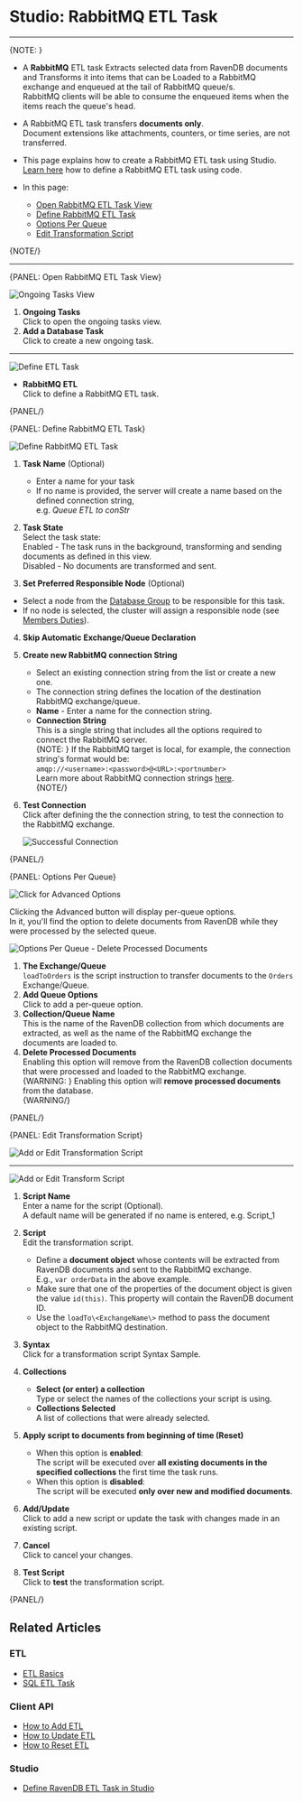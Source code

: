 ﻿# Studio: RabbitMQ ETL Task
---

{NOTE: }

* A **RabbitMQ** ETL task Extracts selected data from RavenDB documents 
  and Transforms it into items that can be Loaded to a RabbitMQ exchange 
  and enqueued at the tail of RabbitMQ queue/s.  
  RabbitMQ clients will be able to consume the enqueued items when the 
  items reach the queue's head.  
* A RabbitMQ ETL task transfers **documents only**.  
  Document extensions like attachments, counters, or time series, are 
  not transferred.  
* This page explains how to create a RabbitMQ ETL task using Studio.  
  [Learn here](../../../../server/ongoing-tasks/etl/queue-etl/rabbit-mq) how to define a RabbitMQ ETL task using code.  

* In this page:  
  * [Open RabbitMQ ETL Task View](../../../../studio/database/tasks/ongoing-tasks/rabbitmq-etl-task#open-rabbitmq-etl-task-view)  
  * [Define RabbitMQ ETL Task](../../../../studio/database/tasks/ongoing-tasks/rabbitmq-etl-task#define-rabbitmq-etl-task)  
  * [Options Per Queue](../../../../studio/database/tasks/ongoing-tasks/rabbitmq-etl-task#options-per-queue)  
  * [Edit Transformation Script](../../../../studio/database/tasks/ongoing-tasks/rabbitmq-etl-task#edit-transformation-script)  

{NOTE/}

---

{PANEL: Open RabbitMQ ETL Task View}

![Ongoing Tasks View](images/queue/ongoing-tasks.png "Ongoing Tasks View")

1. **Ongoing Tasks**  
   Click to open the ongoing tasks view.  
2. **Add a Database Task**  
   Click to create a new ongoing task.  

---

![Define ETL Task](images/queue/rabbitmq_task-selection.png "Define ETL Task")

* **RabbitMQ ETL**  
  Click to define a RabbitMQ ETL task.  
   
{PANEL/}

{PANEL: Define RabbitMQ ETL Task}

![Define RabbitMQ ETL Task](images/queue/rabbitmq_etl-define-task.png "Define RabbitMQ ETL Task")

1. **Task Name** (Optional)  
   * Enter a name for your task  
   * If no name is provided, the server will create a name based on the defined connection string,  
     e.g. *Queue ETL to conStr*  

2. **Task State**  
   Select the task state:  
   Enabled - The task runs in the background, transforming and sending documents as defined in this view.  
   Disabled - No documents are transformed and sent.  

3. **Set Preferred Responsible Node** (Optional)  
  * Select a node from the [Database Group](../../../../studio/database/settings/manage-database-group) to be responsible for this task.  
  * If no node is selected, the cluster will assign a responsible node (see [Members Duties](../../../../studio/database/settings/manage-database-group#database-group-topology---members-duties)).  

4. **Skip Automatic Exchange/Queue Declaration**  
   
5. **Create new RabbitMQ connection String**  
    * Select an existing connection string from the list or create a new one.  
    * The connection string defines the location of the destination RabbitMQ exchange/queue.  
    * **Name** - Enter a name for the connection string.  
    * **Connection String**  
      This is a single string that includes all the options required to connect the 
      RabbitMQ server.  
      {NOTE: }
       If the RabbitMQ target is local, for example, the connection string's format would be:  
       `amqp://<username>:<password>@<URL>:<portnumber>`  
       Learn more about RabbitMQ connection strings [here](https://www.rabbitmq.com/uri-spec.html).  
      {NOTE/}

6. **Test Connection**  
   Click after defining the the connection string, to test the connection to 
   the RabbitMQ exchange.  

     ![Successful Connection](images/queue/rabbitmq_successful-connection.png "Successful Connection")

{PANEL/}  

{PANEL: Options Per Queue}

![Click for Advanced Options](images/queue/rabbitmq_click-for-advanced-options.png "Click for Advanced Options")

Clicking the Advanced button will display per-queue options.  
In it, you'll find the option to delete documents from RavenDB 
while they were processed by the selected queue.  

![Options Per Queue - Delete Processed Documents](images/queue/rabbitmq_options-per-topic.png "Options Per Queue - Delete Processed Documents")

1. **The Exchange/Queue**  
   `loadToOrders` is the script instruction to transfer documents to the `Orders` Exchange/Queue.  
2. **Add Queue Options**  
   Click to add a per-queue option.  
3. **Collection/Queue Name**  
   This is the name of the RavenDB collection from which documents are extracted, 
   as well as the name of the RabbitMQ exchange the documents are loaded to.  
4. **Delete Processed Documents**  
   Enabling this option will remove from the RavenDB collection documents that 
   were processed and loaded to the RabbitMQ exchange.  
   {WARNING: }
    Enabling this option will **remove processed documents** from the database.  
   {WARNING/}

{PANEL/}

{PANEL: Edit Transformation Script}

![Add or Edit Transformation Script](images/queue/add-or-edit-script.png "Add or Edit Transformation Script")

---

![Add or Edit Transform Script](images/queue/rabbitmq_transformation-script.png "Add or Edit Transform Script")

1. **Script Name**  
   Enter a name for the script (Optional).  
   A default name will be generated if no name is entered, e.g. Script_1  

2. **Script**  
   Edit the transformation script.  
   * Define a **document object** whose contents will be extracted from 
     RavenDB documents and sent to the RabbitMQ exchange.  
     E.g., `var orderData` in the above example.  
   * Make sure that one of the properties of the document object 
     is given the value `id(this)`. This property will contain the 
     RavenDB document ID.  
   * Use the `loadTo\<ExchangeName\>` method to pass the document object 
     to the RabbitMQ destination.  

3. **Syntax**  
   Click for a transformation script Syntax Sample.  

4. **Collections**  
    * **Select (or enter) a collection**  
      Type or select the names of the collections your script is using.  
    * **Collections Selected**  
      A list of collections that were already selected.  

5. **Apply script to documents from beginning of time (Reset)**  
    * When this option is **enabled**:  
      The script will be executed over **all existing documents in the 
      specified collections** the first time the task runs.  
    * When this option is **disabled**:  
      The script will be executed **only over new and modified documents**.  

6. **Add/Update**  
   Click to add a new script or update the task with changes made in an existing script.  

7. **Cancel**  
   Click to cancel your changes.  

8. **Test Script**  
   Click to **test** the transformation script.  

{PANEL/}

## Related Articles

### ETL

- [ETL Basics](../../../../server/ongoing-tasks/etl/basics)
- [SQL ETL Task](../../../../server/ongoing-tasks/etl/sql)

### Client API

- [How to Add ETL](../../../../client-api/operations/maintenance/etl/add-etl)
- [How to Update ETL](../../../../client-api/operations/maintenance/etl/update-etl)
- [How to Reset ETL](../../../../client-api/operations/maintenance/etl/reset-etl)

### Studio

- [Define RavenDB ETL Task in Studio](../../../../studio/database/tasks/ongoing-tasks/ravendb-etl-task)
